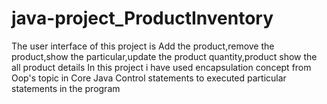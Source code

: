 # java-project_ProductInventory
The user interface of this project is  Add the product,remove the product,show the particular,update the product quantity,product show the all product details 
In this project i have used encapsulation concept from Oop's topic in Core Java
Control statements to executed particular statements in the program 
